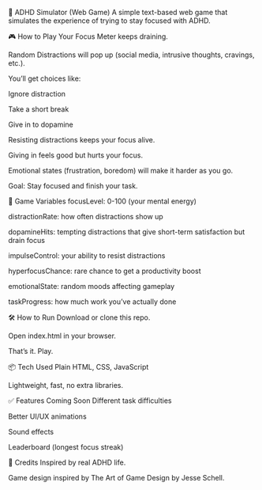 🧠 ADHD Simulator (Web Game)
A simple text-based web game that simulates the experience of trying to stay focused with ADHD.

🎮 How to Play
Your Focus Meter keeps draining.

Random Distractions will pop up (social media, intrusive thoughts, cravings, etc.).

You’ll get choices like:

Ignore distraction

Take a short break

Give in to dopamine

Resisting distractions keeps your focus alive.

Giving in feels good but hurts your focus.

Emotional states (frustration, boredom) will make it harder as you go.

Goal:
Stay focused and finish your task.

🧩 Game Variables
focusLevel: 0-100 (your mental energy)

distractionRate: how often distractions show up

dopamineHits: tempting distractions that give short-term satisfaction but drain focus

impulseControl: your ability to resist distractions

hyperfocusChance: rare chance to get a productivity boost

emotionalState: random moods affecting gameplay

taskProgress: how much work you’ve actually done

🛠️ How to Run
Download or clone this repo.

Open index.html in your browser.

That’s it. Play.

📦 Tech Used
Plain HTML, CSS, JavaScript

Lightweight, fast, no extra libraries.

✅ Features Coming Soon
Different task difficulties

Better UI/UX animations

Sound effects

Leaderboard (longest focus streak)

🙏 Credits
Inspired by real ADHD life.

Game design inspired by The Art of Game Design by Jesse Schell.
